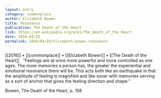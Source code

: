```yaml
---
layout: entry
category: commonplace
author: Elizabeth Bowen
title: Resonance
publication: The Death of the Heart
link: https://en.wikipedia.org/wiki/The_Death_of_the_Heart
date: 2016-04-25
permalink: 2016/04/25/elizabeth-bowen-resonance
---
```


[[2016]] • [[commonplace]] • [[Elizabeth Bowen]] • [[The Death of the Heart]]
 
"Feelings are at once more powerful and more controlled as one ages. The more memories a person has, the greater the experiential and emotional resonance there will be. This acts both like an earthquake in that the amplitude of feeling is magnified and like sonar with memories serving as a sort of anchor that gives the feeling direction and shape." 

Bowen, The Death of the Heart, p. 158